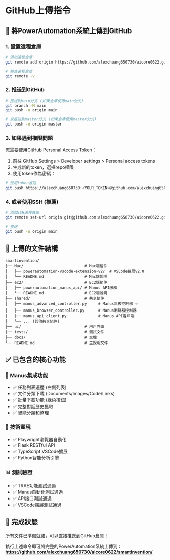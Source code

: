 # GitHub上傳指令

## 🚀 將PowerAutomation系統上傳到GitHub

### 1. 設置遠程倉庫

```bash
# 添加遠程倉庫
git remote add origin https://github.com/alexchuang650730/aicore0622.git

# 檢查遠程倉庫
git remote -v
```

### 2. 推送到GitHub

```bash
# 推送到main分支 (如果倉庫使用main分支)
git branch -M main
git push -u origin main

# 或推送到master分支 (如果倉庫使用master分支)
git push -u origin master
```

### 3. 如果遇到權限問題

您需要使用GitHub Personal Access Token：

1. 前往 GitHub Settings > Developer settings > Personal access tokens
2. 生成新的token，選擇repo權限
3. 使用token作為密碼：

```bash
# 使用token推送
git push https://alexchuang650730:<YOUR_TOKEN>@github.com/alexchuang650730/aicore0622.git main
```

### 4. 或者使用SSH (推薦)

```bash
# 添加SSH遠程倉庫
git remote set-url origin git@github.com:alexchuang650730/aicore0622.git

# 推送
git push -u origin main
```

## 📁 上傳的文件結構

```
smartinvention/
├── Mac/                           # Mac端組件
│   ├── powerautomation-vscode-extension-v2/  # VSCode擴展v2.0
│   └── README.md                  # Mac端說明
├── ec2/                           # EC2端組件  
│   ├── powerautomation_manus_api/ # Manus API服務
│   └── README.md                  # EC2端說明
├── shared/                        # 共享組件
│   ├── manus_advanced_controller.py     # Manus高級控制器 ⭐
│   ├── manus_browser_controller.py      # Manus瀏覽器控制器
│   ├── manus_api_client.py              # Manus API客戶端
│   └── ... (其他共享組件)
├── ui/                            # 用戶界面
├── tests/                         # 測試文件
├── docs/                          # 文檔
└── README.md                      # 主說明文件
```

## ✅ 已包含的核心功能

### 🎯 Manus集成功能
- ✅ 任務列表遍歷 (左側列表)
- ✅ 文件分類下載 (Documents/Images/Code/Links)
- ✅ 批量下載功能 (綠色按鈕)
- ✅ 完整對話歷史獲取
- ✅ 智能分類和整理

### 🔧 技術實現
- ✅ Playwright瀏覽器自動化
- ✅ Flask RESTful API
- ✅ TypeScript VSCode擴展
- ✅ Python智能分析引擎

### 📊 測試驗證
- ✅ TRAE功能測試通過
- ✅ Manus自動化測試通過
- ✅ API接口測試通過
- ✅ VSCode擴展測試通過

## 🎉 完成狀態

所有文件已準備就緒，可以直接推送到GitHub倉庫！

執行上述命令即可將完整的PowerAutomation系統上傳到：
**https://github.com/alexchuang650730/aicore0622/smartinvention/**

